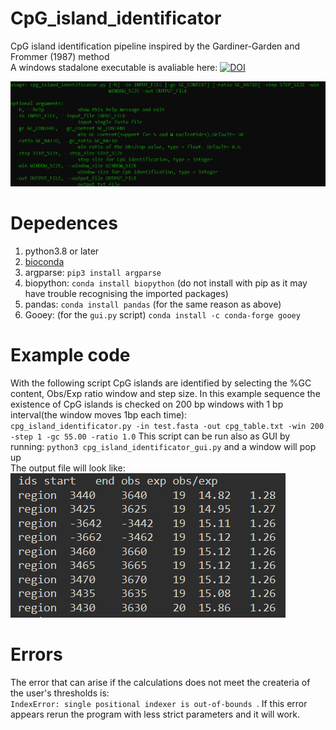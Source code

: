 # CpG_island_identificator 
CpG island identification pipeline inspired by the  Gardiner-Garden and Frommer (1987) method   
A windows stadalone executable is avaliable here: [![DOI](https://zenodo.org/badge/DOI/10.5281/zenodo.5804597.svg)](https://doi.org/10.5281/zenodo.5804597)

![](arguments.png) 
# **Depedences**
1. python3.8 or later
2. [bioconda](https://bioconda.github.io/user/install.html) 
3. argparse: `pip3 install argparse`  
4. biopython: `conda install biopython` (do not install with pip as it may have trouble recognising the imported packages)
5. pandas: `conda install pandas` (for the same reason as above)  
6. Gooey: (for the `gui.py` script) `conda install -c conda-forge gooey`
# **Example code**  
With the following script CpG islands are identified by selecting the %GC content, Obs/Exp ratio  window and step size. In this example sequence the existence of CpG islands is checked on 200 bp windows with 1 bp interval(the window moves 1bp each time):                     
`cpg_island_identificator.py -in test.fasta -out cpg_table.txt -win 200 -step 1 -gc 55.00 -ratio 1.0`
This script can be run also as GUI by running: `python3 cpg_island_identificator_gui.py` and a window will pop up                                                      
The output file will look like:  
![](example.png)
# **Errors**   
The error that can arise if the calculations does not meet the createria of the user's thresholds is:   
`IndexError: single positional indexer is out-of-bounds `. If this error appears rerun the program with less strict parameters and it will work.